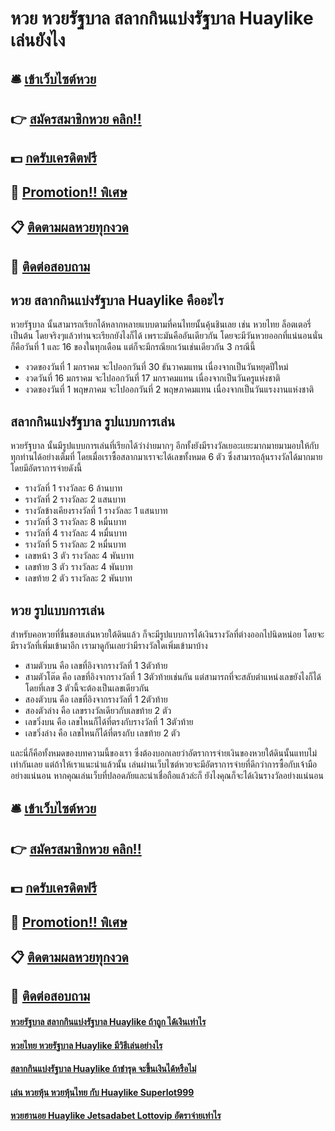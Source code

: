 # หวย หวยรัฐบาล สลากกินแบ่งรัฐบาล Huaylike เล่นยังไง

## 🛎 [เข้าเว็บไซต์หวย](https://bit.ly/3xwlLxV)
## 👉 [สมัครสมาชิกหวย คลิก!!](https://bit.ly/3xwlLxV)
## 💵 [กดรับเครดิตฟรี](https://bit.ly/3UjQ3h4)
## 👑 [Promotion!! พิเศษ](https://bit.ly/3UjQ3h4)
## 📋 [ติดตามผลหวยทุกงวด](https://bit.ly/3UjQ3h4)
## 📱 [ติดต่อสอบถาม](https://bit.ly/3UjQ3h4)

## หวย สลากกินแบ่งรัฐบาล Huaylike คืออะไร
หวยรัฐบาล นั้นสามารถเรียกได้หลากหลายแบบตามที่คนไทยนั้นคุ้นชินเลย เช่น หวยไทย ล็อตเตอรี่ เป็นต้น โดยจริงๆแล้วท่านจะเรียกยังไงก็ได้ เพราะมันคืออันเดียวกัน โดยจะมีวันหวยออกที่แน่นอนนั่นก็คือวันที่ 1 และ 16 ของในทุกเดือน แต่ก็จะมีกรณียกเว้นเช่นเดียวกัน 3 กรณีนี้ 
- งวดของวันที่ 1 มกราคม จะไปออกวันที่ 30 ธันวาคมแทน เนื่องจากเป็นวันหยุดปีใหม่
- งวดวันที่ 16 มกราคม จะไปออกวันที่ 17 มกราคมแทน เนื่องจากเป็นวันครูแห่งชาติ
- งวดของวันที่ 1 พฤษภาคม จะไปออกวันที่ 2 พฤษภาคมแทน เนื่องจากเป็นวันแรงงานแห่งชาติ

## สลากกินแบ่งรัฐบาล รูปแบบการเล่น
หวยรัฐบาล นั้นมีรูปแบบการเล่นที่เรียกได้ว่าง่ายมากๆ อีกทั้งยังมีรางวัลเยอะเเยะมากมายมามอบให้กับทุกท่านได้อย่างเต็มที่ โดยเมื่อเราซื้อสลากมาเราจะได้เลขทั้งหมด 6 ตัว ซึ่งสามารถลุ้นรางวัลได้มากมาย โดยมีอัตราการจ่ายดังนี้
- รางวัลที่ 1 รางวัลละ 6 ล้านบาท
- รางวัลที่ 2 รางวัลละ 2 แสนบาท
- รางวัลข้างเคียงรางวัลที่ 1 รางวัลละ 1 แสนบาท
- รางวัลที่ 3 รางวัลละ 8 หมื่นบาท
- รางวัลที่ 4 รางวัลละ 4 หมื่นบาท
- รางวัลที่ 5 รางวัลละ 2 หมื่นบาท
- เลขหน้า 3 ตัว รางวัลละ 4 พันบาท
- เลขท้าย 3 ตัว รางวัลละ 4 พันบาท
- เลขท้าย 2 ตัว รางวัลละ 2 พันบาท

## หวย รูปแบบการเล่น
สำหรับคอหวยที่ชื่นชอบเล่นหวยใต้ดินแล้ว ก็จะมีรูปแบบการได้เงินรางวัลที่ต่างออกไปนิดหน่อย โดยจะมีรางวัลที่เพิ่มเข้ามาอีก เรามาดูกันเลยว่ามีรางวัลใดเพิ่มเข้ามาบ้าง
- สามตัวบน คือ เลขที่อิงจากรางวัลที่ 1 3ตัวท้าย
- สามตัวโต๊ด คือ เลขที่อิงจากรางวัลที่ 1 3ตัวท้ายเช่นกัน แต่สามารถที่จะสลับตำแหน่งเลขยังไงก็ได้ โดยที่เลข 3 ตัวนี้จะต้องเป็นเลขเดียวกัน
- สองตัวบน คือ เลขที่อิงจากรางวัลที่ 1 2ตัวท้าย
- สองตัวล่าง คือ เลขรางวัลเดียวกับเลขท้าย 2 ตัว
- เลขวิ่งบน คือ เลขไหนก็ได้ที่ตรงกับรางวัลที่ 1 3ตัวท้าย
- เลขวิ่งล่าง คือ เลขไหนก็ได้ที่ตรงกับ เลขท้าย 2 ตัว

และนี่ก็คือทั้งหมดของบทความนี้ของเรา ซึ่งต้องบอกเลยว่าอัตราการจ่ายเงินของหวยใต้ดินนั้นแทบไม่เท่ากันเลย แต่ถ้าให้เราแนะนำแล้วนั้น เล่นผ่านเว็บไซต์หวยจะมีอัตราการจ่ายที่ดีกว่าการซื้อกับเจ้ามืออย่างแน่นอน หากคุณเล่นเว็บที่ปลอดภัยและน่าเชื่อถือแล้วล่ะก็ ยังไงคุณก็จะได้เงินรางวัลอย่างแน่นอน

## 🛎 [เข้าเว็บไซต์หวย](https://bit.ly/3xwlLxV)
## 👉 [สมัครสมาชิกหวย คลิก!!](https://bit.ly/3xwlLxV)
## 💵 [กดรับเครดิตฟรี](https://bit.ly/3UjQ3h4)
## 👑 [Promotion!! พิเศษ](https://bit.ly/3UjQ3h4)
## 📋 [ติดตามผลหวยทุกงวด](https://bit.ly/3UjQ3h4)
## 📱 [ติดต่อสอบถาม](https://bit.ly/3UjQ3h4)

#### [หวยรัฐบาล สลากกินแบ่งรัฐบาล Huaylike ถ้าถูก ได้เงินเท่าไร](https://atom.io/themes/หวยรัฐบาล%20สลากกินแบ่งรัฐบาล%20Huaylike%20ถ้าถูก%20ได้เงินเท่าไร)
#### [หวยไทย หวยรัฐบาล Huaylike มีวิธีเล่นอย่างไร](https://atom.io/themes/หวยไทย%20หวยรัฐบาล%20Huaylike%20มีวิธีเล่นอย่างไร)
#### [สลากกินแบ่งรัฐบาล Huaylike ถ้าชำรุด จะขึ้นเงินได้หรือไม่](https://atom.io/themes/สลากกินแบ่งรัฐบาล%20Huaylike%20ถ้าชำรุด%20จะขึ้นเงินได้หรือไม่)
#### [เล่น หวยหุ้น หวยหุ้นไทย กับ Huaylike Superlot999](https://atom.io/themes/เล่น%20หวยหุ้น%20หวยหุ้นไทย%20กับ%20Huaylike%20Superlot999)
#### [หวยฮานอย Huaylike Jetsadabet Lottovip อัตราจ่ายเท่าไร](https://atom.io/themes/หวยฮานอย%20Huaylike%20Jetsadabet%20Lottovip%20อัตราจ่ายเท่าไร)